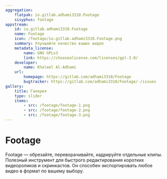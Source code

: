 ```yaml
---
aggregation:
    flatpak: io.gitlab.adhami3310.Footage
    sisyphus: footage
appstream:
    id: io.gitlab.adhami3310.Footage
    name: Footage
    icon: /footage/io.gitlab.adhami3310.Footage.png
    summary: Улучшайте качество ваших видео
    metadata_license:
        name: GNU GPLv3
        link: https://choosealicense.com/licenses/gpl-3.0/
    developer:
        name: Khaleel Al-Adhami
    url:
        homepage: https://gitlab.com/adhami3310/Footage
        bugtracker: https://gitlab.com/adhami3310/Footage/-/issues
gallery:
    title: Галерея
    type: slider
    items:
        - src: /footage/footage-1.png
        - src: /footage/footage-2.png
        - src: /footage/footage-3.png
---
```



# Footage

Footage — обрезайте, переворачивайте, кадрируйте отдельные клипы. Полезный инструмент для быстрого редактирования коротких видеороликов и скринкастов. Он способен экспортировать любое видео в формат по вашему выбору.

<AGWGallery />

<!--@include: @apps/_parts/install/content-repo.md-->
<!--@include: @apps/_parts/install/content-flatpak.md-->
